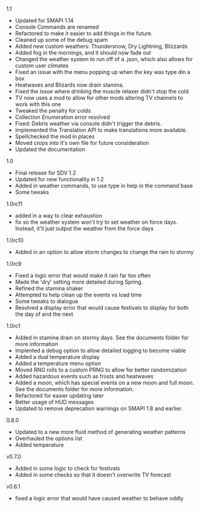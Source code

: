 1.1
- Updated for SMAPI 1.14
- Console Commands are renamed
- Refactored to make it easier to add things in the future. 
- Cleaned up some of the debug spam
- Added new custom weathers: Thundersnow, Dry Lightning, Blizzards
- Added fog in the mornings, and it should now fade out
- Changed the weather system to run off of a .json, which also allows for custom user climates
- Fixed an issue with the menu popping up when the key was type din a box
- Heatwaves and Blizards now drain stamina.
- Fixed the issue where drinking the muscle relaxer didn't stop the cold
- TV now uses a mod to allow for other mods altering TV channels to work with this one
- Tweaked the penalty for colds
- Collection Enumeration error resolved
- Fixed: Debris weather via console didn't trigger the debris. 
- Implemented the Translation API to make translations more available.
- Spellchecked the mod in places
- Moved crops into it's own file for future consideration
- Updated the documentation

1.0
- Final release for SDV 1.2
- Updated for new functionality in 1.2
- Added in weather commands, to use type in help in the command base
- Some tweaks

1.0rc11
- added in a way to clear exhaustion
- fix so the weather system won't try to set weather on force days. Instead, it'll just output the weather from the force days

1.0rc10
- Added in an option to allow storm changes to change the rain to stormy

1.0rc9
- Fixed a logic error that would make it rain far too often
- Made the 'dry' setting more detailed during Spring.
- Refined the stamina shaker
- Attempted to help clean up the events vs load time
- Some tweaks to dialogue
- Resolved a display error that would cause festivals to display for both the day of and the next

1.0rc1
- Added in stamina drain on stormy days. See the documents folder for more information
- Implented a debug option to allow detailed logging to become viable
- Added a dual temperature display
- Added a temperature menu option
- Moved RNG rolls to a custom PRNG to allow for better randomization
- Added hazardous events such as frosts and heatwaves
- Added a moon, which has special events on a new moon and full moon. See the documents folder for more information.
- Refactored for easier updating later
- Better usage of HUD messages
- Updated to remove deprecation warnings on SMAPI 1.8 and earlier.


0.8.0
- Updated to a new more fluid method of generating weather patterns
- Overhauled the options list
- Added temperature

v0.7.0
- Added in some logic to check for festivals
- Added in some checks so that it doesn't overwrite TV forecast

v0.6.1
- fixed a logic error that would have caused weather to behave oddly